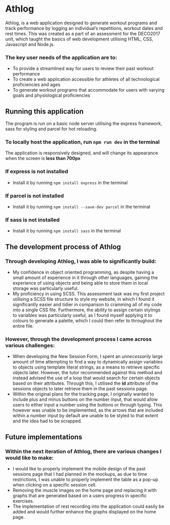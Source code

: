 # Athlog
Athlog, is a web application designed to generate workout programs and track performance by logging an individual’s repetitions, workout dates and rest times. This was created as a part of an assessment for the DECO2017 unit, which taught the basics of web development utilising HTML, CSS, Javascript and Node.js.

### The key user needs of the application are to:
- To provide a streamlined way for users to review their past workout performance
- To create a web application accessible for athletes of all technological proficiencies and ages
- To generate workout programs that accommodate for users with varying goals and physiological proficiencies




## Running this application
The program is run on a basic node server utilising the express framework, sass for styling and parcel for hot reloading.

### To locally host the application, run ```npm run dev``` in the terminal

The application is responsively designed, and will change its appearance when the screen is **less than 700px**

### If express is not installed
- Install it by running ```npm install express``` in the terminal
### If parcel is not installed
- Install it by running ```npm install --save-dev parcel``` in the terminal
### If sass is not installed
- Install it by running ```npm install sass``` in the terminal




## The development process of Athlog
### Through developing Athlog, I was able to significantly build:
- My confidence in object oriented programming, as despite having a small amount of experience in it through other languages, gaining the experience of using objects and being able to store them in local storage was particularly useful.
- My proficiency in using SCSS. This assessment task was my first project utilising a SCSS file structure to style my website, in which I found it significantly easier and tidier in comparison to cramming all of my code into a single CSS file. Furthermore, the ability to assign certain stylings to variables was particularly useful, as I found myself applying it to colours to generate a palette, which I could then refer to throughout the entire file.

### However, through the development process I came across various challenges:
- When developing the New Session Form, I spent an *unnecessarily* large amount of time attempting to find a way to dynamically assign variables to objects using template literal strings, as a means to retrieve specific objects later. However, the tutor recommended against this method and instead advised the use of a loop that would search for certain objects based on their attributes. Through this, I utilised the **id** attribute of the sessions objects to later retrieve them in the past sessions page.
- Within the original plans for the tracking page, I originally wanted to include plus and minus buttons on the number input, that would allow users to either input a number using the buttons or through typing. This however was unable to be implemented, as the arrows that are included within a number input by default are unable to be styled to that extent and the idea had to be scrapped.




## Future implementations
### Within the next iteration of Athlog, there are various changes I would like to make:
- I would like to properly implement the mobile design of the past sessions page that I had planned in the mockups, as due to time restrictions, I was unable to properly implement the table as a pop-up when clicking on a specific session cell.
- Removing the muscle images on the home page and replacing it with graphs that are generated based on a users progress in specific exercises.
- The implementation of rest recording into the application could easily be added and would further enhance the graphs displayed on the home page.

